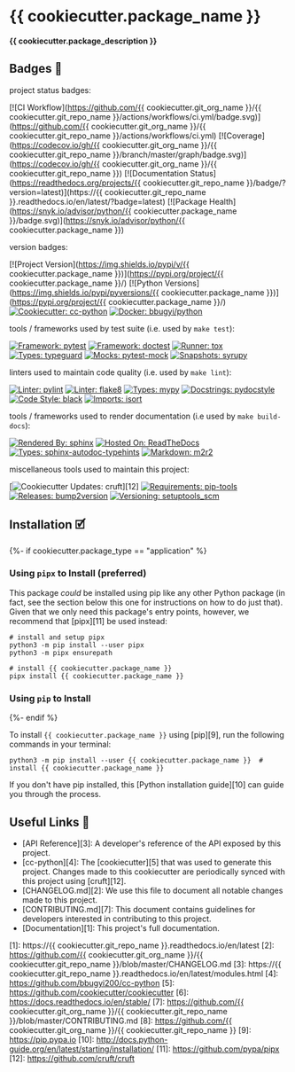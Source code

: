 # {{ cookiecutter.package_name }}

**{{ cookiecutter.package_description }}**

## Badges 📛

project status badges:

[![CI Workflow](https://github.com/{{ cookiecutter.git_org_name }}/{{ cookiecutter.git_repo_name }}/actions/workflows/ci.yml/badge.svg)](https://github.com/{{ cookiecutter.git_org_name }}/{{ cookiecutter.git_repo_name }}/actions/workflows/ci.yml)
[![Coverage](https://codecov.io/gh/{{ cookiecutter.git_org_name }}/{{ cookiecutter.git_repo_name }}/branch/master/graph/badge.svg)](https://codecov.io/gh/{{ cookiecutter.git_org_name }}/{{ cookiecutter.git_repo_name }})
[![Documentation Status](https://readthedocs.org/projects/{{ cookiecutter.git_repo_name }}/badge/?version=latest)](https://{{ cookiecutter.git_repo_name }}.readthedocs.io/en/latest/?badge=latest)
[![Package Health](https://snyk.io/advisor/python/{{ cookiecutter.package_name }}/badge.svg)](https://snyk.io/advisor/python/{{ cookiecutter.package_name }})

version badges:

[![Project Version](https://img.shields.io/pypi/v/{{ cookiecutter.package_name }})](https://pypi.org/project/{{ cookiecutter.package_name }}/)
[![Python Versions](https://img.shields.io/pypi/pyversions/{{ cookiecutter.package_name }})](https://pypi.org/project/{{ cookiecutter.package_name }}/)
[![Cookiecutter: cc-python](https://img.shields.io/static/v1?label=cc-python&message=2021.09.23-1&color=d4aa00&logo=cookiecutter&logoColor=d4aa00)](https://github.com/bbugyi200/cc-python)
[![Docker: bbugyi/python](https://img.shields.io/static/v1?label=bbugyi%20%2F%20python&message=2021.09.22-6&color=8ec4ad&logo=docker&logoColor=8ec4ad)](https://github.com/bbugyi200/docker-python)

tools / frameworks used by test suite (i.e. used by `make test`):

[![Framework: pytest](https://img.shields.io/badge/framework-pytest-a76465)](https://github.com/pytest-dev/pytest)
[![Framework: doctest](https://img.shields.io/badge/framework-doctest-66a6f6)](https://docs.python.org/3/library/doctest.html)
[![Runner: tox](https://img.shields.io/badge/runner-tox-9da246)](https://github.com/tox-dev/tox)
[![Types: typeguard](https://img.shields.io/badge/types-typeguard-3a7163)](https://github.com/agronholm/typeguard)
[![Mocks: pytest-mock](https://img.shields.io/static/v1?label=mocks&message=pytest-mock&color=9c70d7)](https://github.com/pytest-dev/pytest-mock)
[![Snapshots: syrupy](https://img.shields.io/static/v1?label=snapshots&message=syrupy&color=436fa8)](https://github.com/tophat/syrupy)

linters used to maintain code quality (i.e. used by `make lint`):

[![Linter: pylint](https://img.shields.io/badge/linter-pylint-ffff00)](https://github.com/PyCQA/pylint)
[![Linter: flake8](https://img.shields.io/badge/linter-flake8-008080)](https://github.com/PyCQA/flake8)
[![Types: mypy](https://img.shields.io/badge/types-mypy-cd00cd)](https://github.com/python/mypy)
[![Docstrings: pydocstyle](https://img.shields.io/badge/docstrings-pydocstyle-AFD3E6)](https://github.com/PyCQA/pydocstyle)
[![Code Style: black](https://img.shields.io/badge/code%20style-black-000000.svg)](https://github.com/psf/black)
[![Imports: isort](https://img.shields.io/badge/imports-isort-ef8336)](https://github.com/PyCQA/isort)

tools / frameworks used to render documentation (i.e used by `make build-docs`):

[![Rendered By: sphinx](https://img.shields.io/badge/rendered%20by-sphinx-9cc676)](https://github.com/sphinx-doc/sphinx)
[![Hosted On: ReadTheDocs](https://img.shields.io/badge/hosted%20on-ReadTheDocs-e08839)](https://docs.readthedocs.io/en/stable/)
[![Types: sphinx-autodoc-typehints](https://img.shields.io/static/v1?label=API&message=sphinx-autodoc-typehints&color=9c70d7)](https://github.com/agronholm/sphinx-autodoc-typehints)
[![Markdown: m2r2](https://img.shields.io/badge/markdown-m2r2-8e1e3d)](https://github.com/CrossNox/m2r2)

miscellaneous tools used to maintain this project:

[![Cookiecutter Updates: cruft](https://img.shields.io/badge/cc%20updates-cruft-6a4aef)][12]
[![Requirements: pip-tools](https://img.shields.io/static/v1?label=requirements&message=pip-tools&color=a77bb5)](https://github.com/jazzband/pip-tools)
[![Releases: bump2version](https://img.shields.io/badge/releases-bump2version-163b1a)](https://github.com/c4urself/bump2version)
[![Versioning: setuptools_scm](https://img.shields.io/static/v1?label=versioning&message=setuptools-scm&color=f61a61)](https://github.com/pypa/setuptools_scm)


## Installation 🗹
{%- if cookiecutter.package_type == "application" %}

### Using `pipx` to Install (preferred)

This package _could_ be installed using pip like any other Python package (in
fact, see the section below this one for instructions on how to do just that).
Given that we only need this package's entry points, however, we recommend that
[pipx][11] be used instead:

```shell
# install and setup pipx
python3 -m pip install --user pipx
python3 -m pipx ensurepath

# install {{ cookiecutter.package_name }}
pipx install {{ cookiecutter.package_name }}
```

### Using `pip` to Install
{%- endif %}

To install `{{ cookiecutter.package_name }}` using [pip][9], run the following
commands in your terminal:

``` shell
python3 -m pip install --user {{ cookiecutter.package_name }}  # install {{ cookiecutter.package_name }}
```

If you don't have pip installed, this [Python installation guide][10] can guide
you through the process.


## Useful Links 🔗

* [API Reference][3]: A developer's reference of the API exposed by this
  project.
* [cc-python][4]: The [cookiecutter][5] that was used to generate this project.
  Changes made to this cookiecutter are periodically synced with this project
  using [cruft][12].
* [CHANGELOG.md][2]: We use this file to document all notable changes made to
  this project.
* [CONTRIBUTING.md][7]: This document contains guidelines for developers
  interested in contributing to this project.
* [Documentation][1]: This project's full documentation.


[1]: https://{{ cookiecutter.git_repo_name }}.readthedocs.io/en/latest
[2]: https://github.com/{{ cookiecutter.git_org_name }}/{{ cookiecutter.git_repo_name }}/blob/master/CHANGELOG.md
[3]: https://{{ cookiecutter.git_repo_name }}.readthedocs.io/en/latest/modules.html
[4]: https://github.com/bbugyi200/cc-python
[5]: https://github.com/cookiecutter/cookiecutter
[6]: https://docs.readthedocs.io/en/stable/
[7]: https://github.com/{{ cookiecutter.git_org_name }}/{{ cookiecutter.git_repo_name }}/blob/master/CONTRIBUTING.md
[8]: https://github.com/{{ cookiecutter.git_org_name }}/{{ cookiecutter.git_repo_name }}
[9]: https://pip.pypa.io
[10]: http://docs.python-guide.org/en/latest/starting/installation/
[11]: https://github.com/pypa/pipx
[12]: https://github.com/cruft/cruft
